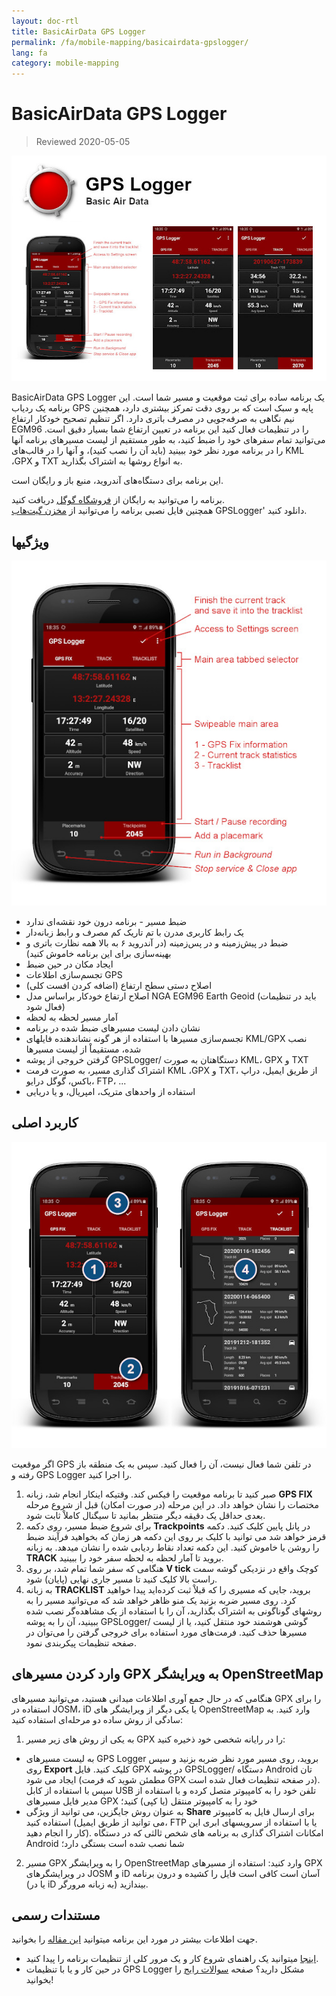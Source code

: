 ```yaml
---
layout: doc-rtl
title: BasicAirData GPS Logger
permalink: /fa/mobile-mapping/basicairdata-gpslogger/
lang: fa
category: mobile-mapping
---
```


BasicAirData GPS Logger
=======================

> Reviewed 2020-05-05

![BasicAirData-GPSLogger-002][]

BasicAirData GPS Logger یک برنامه ساده برای ثبت موقعیت و مسیر شما است. این برنامه یک ردیاب GPS پایه و سبک است که بر روی دقت تمرکز بیشتری دارد، همچنین نیم نگاهی به صرفه‌جویی در مصرف باتری دارد. اگر تنظیم تصحیح خودکار ارتفاع EGM96 را در تنظیمات فعال کنید این برنامه در تعیین ارتفاع شما بسیار دقیق است. می‌توانید تمام سفرهای خود را ضبط کنید، به طور مستقیم از لیست مسیرهای برنامه آنها را در برنامه مورد نظر خود ببینید (باید آن را نصب کنید)، و آنها را در قالب‌های KML ،GPX و TXT به انواع روشها به اشتراک بگذارید.

این برنامه برای دستگاه‌های آندروید، منبع باز و رایگان است.

برنامه را می‌توانید به رایگان از [فروشگاه گوگل](https://play.google.com/store/apps/details?id=eu.basicairdata.graziano.gpslogger) دریافت کنید.<br>
همچنین فایل نصبی برنامه را می‌توانید از [مخزن گیت‌هاب](https://github.com/BasicAirData/GPSLogger/tree/master/apk) GPSLogger' دانلود کنید.

ویژگیها
--------

![BasicAirData-GPSLogger-000][]

* ضبط مسیر - برنامه درون خود نقشه‌ای ندارد
* یک رابط کاربری مدرن با تم تاریک کم مصرف و رابط زبانه‌دار
* ضبط در پیش‌زمینه و در پس‌زمینه (در آندروید ۶ به بالا همه نظارت باتری و بهینه‌سازی برای این برنامه خاموش کنید)
* ایجاد مکان در حین ضبط
* تجسم‌سازی اطلاعات GPS
* اصلاح دستی سطح ارتفاع (اضافه کردن افست کلی)
* اصلاح ارتفاع خودکار براساس مدل NGA EGM96 Earth Geoid (باید در تنظیمات فعال شود)
* آمار مسیر لحظه به لحظه
* نشان دادن لیست مسیرهای ضبط شده در برنامه
* تجسم‌سازی مسیرها با استفاده از هر گونه نشاندهنده فایلهای KML/GPX نصب شده، مستقیماْ از لیست مسیرها
* گرفتن خروجی از پوشه GPSLogger/ دستگاهتان به صورت KML، GPX و TXT
* اشتراک گذاری مسیر، به صورت فرمت KML ،GPX و TXT، از طریق ایمیل، دراپ باکس، گوگل درایو، FTP، ...
* استفاده از واحدهای متریک، امپریال، و یا دریایی

کاربرد اصلی
-----------

![BasicAirData-GPSLogger-001][]

اگر موقعیت GPS در تلفن شما فعال نیست، آن را فعال کنید. سپس به یک منطقه باز رفته و GPS Logger را اجرا کنید.

1. صبر کنید تا برنامه موقعیت را فیکس کند. وقتیکه اینکار انجام شد، زبانه __GPS FIX__ مختصات را نشان خواهد داد. در این مرحله (در صورت امکان) قبل از شروع مرحله بعدی حداقل یک دقیقه دیگر منتظر بمانید تا سیگنال کاملاْ ثابت شود.
2. برای شروع ضبط مسیر، روی دکمه __Trackpoints__ در پانل پایین کلیک کنید. دکمه قرمز خواهد شد می توانید با کلیک بر روی این دکمه هر زمان که بخواهید فرآیند ضبط را روشن یا خاموش کنید. این دکمه تعداد نقاط ردیابی شده را نشان میدهد.
به زبانه __TRACK__ بروید تا آمار لحظه به لحظه سفر خود را ببینید.
3. هنگامی که سفر شما تمام شد، بر روی __V tick__ کوچک واقع در نزدیکی گوشه سمت راست بالا کلیک کنید تا مسیر جاری نهایی (پایان) شود.
4. به زبانه __TRACKLIST__ بروید، جایی که مسیری را که قبلاْ ثبت کرده‌اید پیدا خواهید کرد. روی مسیر ضربه بزنید یک منو ظاهر خواهد شد که می‌توانید مسیر را به روشهای گوناگونی به اشتراک بگذارید، آن را با استفاده از یک مشاهده‌گر نصب شده ببینید، آن را به پوشه GPSLogger/ گوشی هوشمند خود منتقل کنید، یا از لیست مسیرها حذف کنید. فرمت‌های مورد استفاده برای خروجی گرفتن را می‌توان در صفحه تنظیمات پیکربندی نمود.

وارد کردن مسیرهای GPX به ویرایشگر OpenStreetMap
--------------------------------------------

هنگامی که در حال جمع آوری اطلاعات میدانی هستید، می‌توانید مسیرهای GPX را برای استفاده در JOSM، iD یا یکی دیگر از ویرایشگر های OpenStreetMap وارد کنید.
به سادگی از روش ساده دو مرحله‌ای استفاده کنید:

1. به یکی از روش های زیر مسیر GPX را در رایانه شخصی خود ذخیره کنید:
* به لیست مسیرهای GPS Logger بروید، روی مسیر مورد نظر ضربه بزنید و سپس روی __Export__ کلیک کنید. فایل GPX در پوشه GPSLogger/ دستگاه Android تان ایجاد می شود (مطمئن شوید که فرمت GPX در صفحه تنظیمات فعال شده است). سپس با استفاده از کابل USB تلفن خود را به کامپیوتر متصل کرده و با استفاده از مدیر فایل مسیرهای GPX خود را به کامپیوتر منتقل (یا کپی) کنید؛
* به عنوان روش جایگزین، می توانید از ویژگی __Share__ برای ارسال فایل به کامپیوتر استفاده کنید (می توانید از طریق ایمیل، FTP یا با استفاده از سرویسهای ابری این کار را انجام دهید). امکانات اشتراک گذاری به برنامه های شخص ثالثی که در دستگاه Android شما نصب شده است بستگی دارد؛
2. مسیر GPX را به ویرایشگر OpenStreetMap وارد کنید: استفاده از مسیرهای GPX در ویرایشگرهای JOSM و iD آسان است کافی است فایل را کشیده و درون برنامه (یا در iD به زبانه مرورگر) بیندازید.

مستندات رسمی
----------------------

جهت اطلاعات بیشتر در مورد این برنامه میتوانید [این مقاله](http://www.basicairdata.eu/projects/android/android-gps-logger/) را بخوانید. <br>
- [اینجا](http://www.basicairdata.eu/projects/android/android-gps-logger/getting-started-guide-for-gps-logger/) میتوانید یک راهنمای شروع کار و یک مرور کلی از تنظیمات برنامه را پیدا کنید. <br>
- در حین کار و یا با تنظیمات GPS Logger مشکل دارید؟ صفحه [سوالات رایج](https://github.com/BasicAirData/GPSLogger/blob/master/readme.md#frequently-asked-questions) را بخوانید!

[BasicAirData-GPSLogger-002]:  /images/mobile-mapping/basicairdata-gpslogger_002.en.jpg
[BasicAirData-GPSLogger-000]:  /images/mobile-mapping/basicairdata-gpslogger_000.en.jpg
[BasicAirData-GPSLogger-001]:  /images/mobile-mapping/basicairdata-gpslogger_001.en.jpg